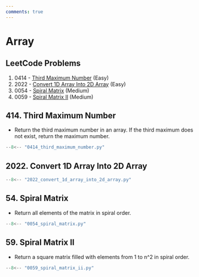 ```yaml
---
comments: true
---
```


# Array

## LeetCode Problems

1. 0414 - [Third Maximum Number](https://leetcode.com/problems/third-maximum-number/) (Easy)
2. 2022 - [Convert 1D Array Into 2D Array](https://leetcode.com/problems/convert-1d-array-into-2d-array/) (Easy)
3. 0054 - [Spiral Matrix](https://leetcode.com/problems/spiral-matrix/) (Medium)
4. 0059 - [Spiral Matrix II](https://leetcode.com/problems/spiral-matrix-ii/) (Medium)

## 414. Third Maximum Number

-   Return the third maximum number in an array. If the third maximum does not exist, return the maximum number.

```python
--8<-- "0414_third_maximum_number.py"
```

## 2022. Convert 1D Array Into 2D Array

```python
--8<-- "2022_convert_1d_array_into_2d_array.py"
```

## 54. Spiral Matrix

-   Return all elements of the matrix in spiral order.

```python
--8<-- "0054_spiral_matrix.py"
```

## 59. Spiral Matrix II

-   Return a square matrix filled with elements from 1 to n^2 in spiral order.

```python
--8<-- "0059_spiral_matrix_ii.py"
```
